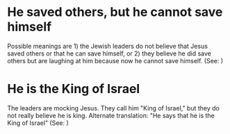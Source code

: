 
# He saved others, but he cannot save himself
Possible meanings are 1) the Jewish leaders do not believe that Jesus saved others or that he can save himself, or 2) they believe he did save others but are laughing at him because now he cannot save himself. (See: )

# He is the King of Israel
The leaders are mocking Jesus. They call him "King of Israel," but they do not really believe he is king. Alternate translation: "He says that he is the King of Israel" (See: )